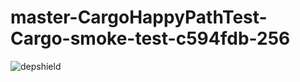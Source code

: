 # master-CargoHappyPathTest-Cargo-smoke-test-c594fdb-256

![depshield](https://depshield.sonatype.org/badges/depshield-prod/master-CargoHappyPathTest-Cargo-smoke-test-c594fdb-256/depshield.svg)